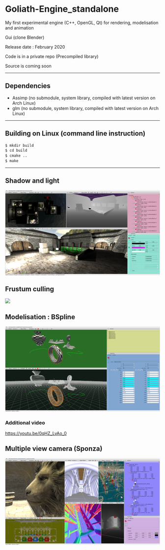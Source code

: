 # Goliath-Engine_standalone
My first experimental engine (C++, OpenGL, Qt) for rendering, modelisation and animation

Gui (clone Blender)

Release date :  February 2020

Code is in a private repo (Precompiled library)

Source is coming soon

---

## Dependencies
* Assimp (no submodule, system library, compiled with latest version on Arch Linux)
* glm (no submodule, system library, compiled with latest version on Arch Linux)

---

##  Building on Linux (command line instruction)
```bash
$ mkdir build
$ cd build
$ cmake ..
$ make
```

---

## Shadow and light
<!-- [![](https://img.youtube.com/vi/gDdghUDYpok/0.jpg)](https://youtu.be/gDdghUDYpok "view on youtube") -->
[![](shadow.png)](https://youtu.be/gDdghUDYpok "view on youtube")
<!-- https://youtu.be/gDdghUDYpok -->

## Frustum culling
[![](https://img.youtube.com/vi/xsooSpulDy8/0.jpg)](https://youtu.be/xsooSpulDy8 "view on youtube")
<!-- https://youtu.be/xsooSpulDy8 -->

## Modelisation : BSpline
<!-- [![bspline](bSpline.png)](https://youtu.be/0qHZ_LvAo_0 "wiew on youtube") -->
[![bspline](bSpline.png)](https://youtu.be/Ms513wlBTy4 "wiew on youtube")

### Additional video
https://youtu.be/0qHZ_LvAo_0

## Multiple view camera (Sponza)
![sponza](sponza.png)
